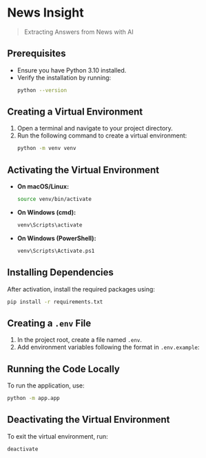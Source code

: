 # News Insight
> Extracting Answers from News with AI

## Prerequisites
- Ensure you have Python 3.10 installed.
- Verify the installation by running:
  ```sh
  python --version
  ```

## Creating a Virtual Environment
1. Open a terminal and navigate to your project directory.
2. Run the following command to create a virtual environment:
   ```sh
   python -m venv venv
   ```

## Activating the Virtual Environment
- **On macOS/Linux:**
  ```sh
  source venv/bin/activate
  ```
- **On Windows (cmd):**
  ```sh
  venv\Scripts\activate
  ```
- **On Windows (PowerShell):**
  ```sh
  venv\Scripts\Activate.ps1
  ```

## Installing Dependencies
After activation, install the required packages using:
```sh
pip install -r requirements.txt
```

## Creating a `.env` File
1. In the project root, create a file named `.env`.
2. Add environment variables following the format in `.env.example`:

## Running the Code Locally
To run the application, use:
```sh
python -m app.app
```

## Deactivating the Virtual Environment
To exit the virtual environment, run:
```sh
deactivate
```